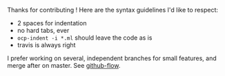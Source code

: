Thanks for contributing ! Here are the syntax guidelines I'd like to respect:

  - 2 spaces for indentation
  - no hard tabs, ever
  - `ocp-indent -i *.ml` should leave the code as is
  - travis is always right

I prefer working on several, independent branches for small features, and merge
after on master. See [github-flow](http://guides.github.com/overviews/flow/).
